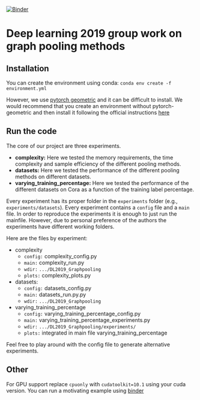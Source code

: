 [![Binder](https://mybinder.org/badge_logo.svg)](https://mybinder.org/v2/gh/henrymartin1/DL2019_Graphpooling/master)

# Deep learning 2019 group work on graph pooling methods

## Installation
You can create the environment using conda: `conda env create -f environment.yml`

However, we use [pytorch geometric](https://pytorch-geometric.readthedocs.io/en/latest/) and it can be difficult to install. We would recommend that you create an environment without pytorch-geometric and then install it following the official instructions [here](https://pytorch-geometric.readthedocs.io/en/latest/notes/installation.html)

## Run the code
The core of our project are three experiments.
- __complexity:__ Here we tested the memory requirements, the time complexity and sample efficiency of the different pooling methods.
- __datasets:__ Here we tested the performance of the different pooling methods on different datasets.
- __varying_training_percentage:__ Here we tested the performance of the different datasets on Cora as a function of the training label percentage.

Every experiment has its proper folder in the `experiments` folder (e.g., `experiments/datasets`). Every experiment contains a `config` file and a `main` file. In order to reproduce the experiments it is enough to just run the mainfile. However, due to personal preference of the authors the experiments have different working folders.

Here are the files by experiment:
- complexity
	- `config:` complexity_config.py
	- `main:` complexity_run.py
	- `wdir:` `.../DL2019_Graphpooling`
	- `plots:` complexity_plots.py 
- datasets:
	- `config:` datasets_config.py
	- `main:` datasets_run.py.py
	- `wdir:` `.../DL2019_Graphpooling`
- varying_training_percentage
	- `config:` varying_training_percentage_config.py
	- `main:` varying_training_percentage_experiments.py
	- `wdir:` `.../DL2019_Graphpooling/experiments/`
	- `plots:` integrated in main file
	varying_training_percentage

Feel free to play around with the config file to generate alternative experiments. 

## Other

For GPU support replace `cpuonly` with `cudatoolkit=10.1` using your cuda version. You can run a motivating example using [binder](https://mybinder.org/v2/gh/henrymartin1/DL2019_Graphpooling/master)


